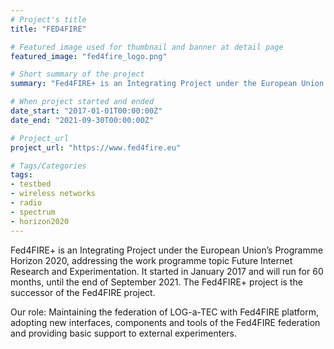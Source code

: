 ```yaml
---
# Project's title
title: "FED4FIRE"

# Featured image used for thumbnail and banner at detail page
featured_image: "fed4fire_logo.png"

# Short summary of the project
summary: "Fed4FIRE+ is an Integrating Project under the European Union’s Programme Horizon 2020, addressing the work programme topic Future Internet Research and Experimentation. It started in January 2017 and will run for 60 months, until the end of September 2021. The Fed4FIRE+ project is the successor of the Fed4FIRE project."

# When project started and ended
date_start: "2017-01-01T00:00:00Z"
date_end: "2021-09-30T00:00:00Z"

# Project_url
project_url: "https://www.fed4fire.eu"

# Tags/Categories
tags:
- testbed
- wireless networks
- radio
- spectrum
- horizon2020
---
```


Fed4FIRE+ is an Integrating Project under the European Union’s Programme Horizon 2020, addressing the work programme topic Future Internet Research and Experimentation. It started in January 2017 and will run for 60 months, until the end of September 2021. The Fed4FIRE+ project is the successor of the Fed4FIRE project.

Our role: Maintaining the federation of LOG-a-TEC with Fed4FIRE platform, adopting new interfaces, components and tools of the Fed4FIRE federation and providing basic support to external experimenters.